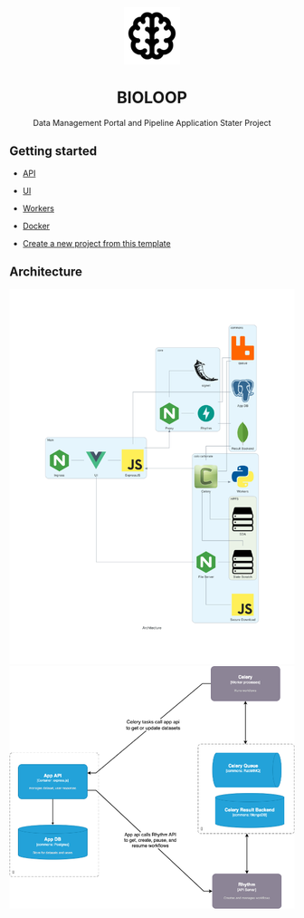 <div align="center">
<img width="100" height="100" src="ui/public/logo.svg" >
</div>

<h1 align="center">BIOLOOP</h1>
<p align="center">Data Management Portal and Pipeline Application Stater Project</p>

## Getting started
- [API](api/README.md)
- [UI](ui/README.md)
- [Workers](workers/README.md)

- [Docker](README-docker.md)

- [Create a new project from this template](docs/new_project.md)

## Architecture
<img src="docs/architecture.png" >

<img src="docs/app-celery-communication-diagram.png" >
